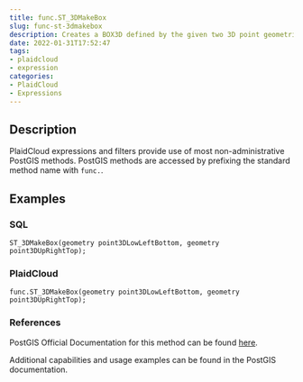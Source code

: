 ```yaml
---
title: func.ST_3DMakeBox
slug: func-st-3dmakebox
description: Creates a BOX3D defined by the given two 3D point geometries
date: 2022-01-31T17:52:47
tags:
- plaidcloud
- expression
categories:
- PlaidCloud
- Expressions
---
```



## Description


PlaidCloud expressions and filters provide use of most non-administrative PostGIS methods. PostGIS methods are accessed by prefixing the standard method name with `func.`.



## Examples


### SQL



```
ST_3DMakeBox(geometry point3DLowLeftBottom, geometry point3DUpRightTop);
```


### PlaidCloud



```
func.ST_3DMakeBox(geometry point3DLowLeftBottom, geometry point3DUpRightTop);
```


### References


PostGIS Official Documentation for this method can be found [here](https://postgis.net/docs/manual-3.1/ST_3DMakeBox.html).



Additional capabilities and usage examples can be found in the PostGIS documentation.

